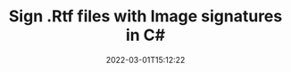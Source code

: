 ---
############################# Static ############################
layout: "auto-gen-signature"
date: 2022-03-01T15:12:22
draft: false
operation: Sign
signaturetype: Image
fileformat: Rtf
productName: .NET
lang: en
productCode: net
otherformats: pdf doc docx docm dot dotm dotx odt ott rtf xls xlsx xlsm xlsb csv ods ots xltx xltm ppt pptx pps ppsx odp otp potx potm pptm ppsm png jpg bmp gif tiff svg webp wmf
breadcrumb: Put Image signature on Rtf for C#

############################# Head ############################
head_title: "Adding Image signatures in a Rtf file with C#"
head_description: "Put Image Signature on Rtf file for .NET using a few lines of code. Use the GroupDocs Document Signature API to sign dozens file formats."

############################# Header ############################
title: "Sign .Rtf files with Image signatures in C#"
description: "How to add Image Signature with a few lines of .NET code"
bg_image: "https://cms.admin.containerize.com/templates/aspose/App_Themes/V3/images/bg/header1.png"
bg_overlay: false
button:
    enable: true

############################# SubMenu ############################
submenu:
    enable: true

    left:
        img_alt: "GroupDocs.Signature for .NET"
        image: "https://cms.admin.containerize.com/templates/groupdocs/images/product-logos/90x90-noborder/groupdocs-signature-net.png"
        product: "GroupDocs.Signature"
        platform: ".NET"



############################# About ############################
about:
    enable: true
    title: "About GroupDocs.Signature for .NET API"
    content: |
        [GroupDocs.Signature for .NET](https://products.groupdocs.com/signature/net/) is an advanced .NET API to electronically sign digital documents using various signature types such as text, image, barcode, QR-code, stamp, form-field and metadata. Users can load, edit, validate, save, remove, preview and search digital signatures within PDF, Microsoft Word, Excel worksheets, PowerPoint presentations, Adobe Photoshop, metafiles and image file formats, with additional support for customizing signature properties as needed.
    

############################# Steps ############################
steps:
    enable: true
    title_left: "Steps to sign Rtf with Image in C#"
    content_left: |
        [GroupDocs.Signature for .NET](https://products.groupdocs.com/signature/net/) provides ability to sign Rtf documents with Image signatures quickly and easily.
        
        * Create an instance of Signature class providing Rtf file supposed to signing as path or memory stream
        * Instantiate SignOptions class and set all demanded data.
        * Invoke the Signature.Sign passing output Rtf file or memory stream

    title_right: "System Requirements"
    content_right: |
        Documents signing with GroupDocs.Signature for .NET can be performed in just a few simple steps. Our APIs are supported on all major platforms and operating systems. Before executing the code below, make sure you have the following prerequisites installed on your system.

        * Operating systems: Microsoft Windows, Linux, MacOS
        * Development environments: Microsoft Visual Studio, Xamarin, MonoDevelop
        * Frameworks: .NET Framework, .NET Standard, .NET Core, Mono
        * Get the latest GroupDocs.Signature for .NET from [Nuget](https://www.nuget.org/packages/groupdocs.signature)
         
    code: |
        ```csharp    
                
        // Set up input Rtf file
        string filePath = "input.rtf";
        // Set up output file
        string outputFilePath = "output.rtf";
        // Provide image file
        string imageFilePath = "image.png";

        // Instantiate Signature for input file
        using (GroupDocs.Signature.Signature signature = new GroupDocs.Signature.Signature(filePath))
        {
                //Provide sign options
                ImageSignOptions signOptions = new ImageSignOptions(imageFilePath);
                {
                    // set signature position
                    Left = 50,
                    Top = 200,
                };

                // sign Rtf document
                SignResult result = signature.Sign(outputFilePath, options);
        }

        ```

############################# Demos ############################
demos:
    enable: true
    title: "Signing Rtf documents with Image Live Demo"
    content: |
       Sign Rtf file with various signatures right now by visiting the [GroupDocs.Signature App](https://products.groupdocs.app/signature/family) website. Free online demo waiting for you.          

############################# More Formats ############################
more_formats:
    enable: true
    title: "Signing Other Document Formats with Image using C#"
    content: |
        .NET Image signatures management API for documents and images. Add Image signatures to some of the popular file formats as stated below.
    format: 
       
       
back_to_top:
    enable: true
---